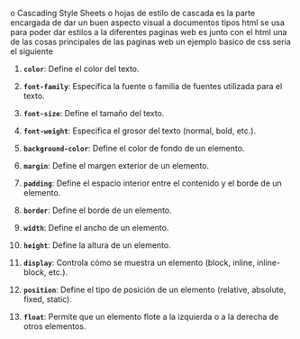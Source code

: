 o Cascading Style Sheets o  hojas de estilo de cascada  es la parte encargada de dar un buen aspecto visual a documentos tipos html se usa para poder dar estilos  a la diferentes paginas web es junto con el html una de las cosas principales de las paginas web
un ejemplo basico de css seria el siguiente

1. **`color`**: Define el color del texto.
    
2. **`font-family`**: Especifica la fuente o familia de fuentes utilizada para el texto.
    
3. **`font-size`**: Define el tamaño del texto.
    
4. **`font-weight`**: Especifica el grosor del texto (normal, bold, etc.).
    
5. **`background-color`**: Define el color de fondo de un elemento.
    
6. **`margin`**: Define el margen exterior de un elemento.
    
7. **`padding`**: Define el espacio interior entre el contenido y el borde de un elemento.
    
8. **`border`**: Define el borde de un elemento.
    
9. **`width`**: Define el ancho de un elemento.
    
10. **`height`**: Define la altura de un elemento.
    
11. **`display`**: Controla cómo se muestra un elemento (block, inline, inline-block, etc.).
    
12. **`position`**: Define el tipo de posición de un elemento (relative, absolute, fixed, static).
    
13. **`float`**: Permite que un elemento flote a la izquierda o a la derecha de otros elementos.